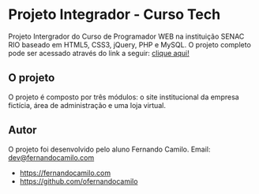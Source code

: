 # Projeto Integrador - Curso Tech

Projeto Intergrador do Curso de Programador WEB na instituição SENAC RIO baseado em HTML5, CSS3, jQuery, PHP e MySQL. O projeto completo pode ser acessado através do link a seguir: [clique aqui!](http://www.camilofernando.pe.hu/)

## O projeto

O projeto é composto por três módulos: o site institucional da empresa fictícia, área de administração e uma loja virtual.

## Autor

O projeto foi desenvolvido pelo aluno Fernando Camilo.
Email: dev@fernandocamilo.com

* https://fernandocamilo.com
* https://github.com/ofernandocamilo
